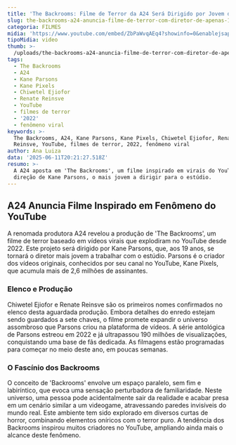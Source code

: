 ```yaml
---
title: 'The Backrooms: Filme de Terror da A24 Será Dirigido por Jovem de 19 Anos'
slug: the-backrooms-a24-anuncia-filme-de-terror-com-diretor-de-apenas-19-anos
categoria: FILMES
midia: 'https://www.youtube.com/embed/ZbPaWvqAEq4?showinfo=0&enablejsapi=1'
tipoMidia: video
thumb: >-
  /uploads/the-backrooms-a24-anuncia-filme-de-terror-com-diretor-de-apenas-19-anos-thumb.png
tags:
  - The Backrooms
  - A24
  - Kane Parsons
  - Kane Pixels
  - Chiwetel Ejiofor
  - Renate Reinsve
  - YouTube
  - filmes de terror
  - '2022'
  - fenômeno viral
keywords: >-
  The Backrooms, A24, Kane Parsons, Kane Pixels, Chiwetel Ejiofor, Renate
  Reinsve, YouTube, filmes de terror, 2022, fenômeno viral
author: Ana Luiza
data: '2025-06-11T20:21:27.518Z'
resumo: >-
  A A24 aposta em 'The Backrooms', um filme inspirado em virais do YouTube, com
  direção de Kane Parsons, o mais jovem a dirigir para o estúdio.
---
```


## A24 Anuncia Filme Inspirado em Fenômeno do YouTube

A renomada produtora A24 revelou a produção de 'The Backrooms', um filme de terror baseado em vídeos virais que explodiram no YouTube desde 2022. Este projeto será dirigido por Kane Parsons, que, aos 19 anos, se tornará o diretor mais jovem a trabalhar com o estúdio. Parsons é o criador dos vídeos originais, conhecidos por seu canal no YouTube, Kane Pixels, que acumula mais de 2,6 milhões de assinantes.

### Elenco e Produção

Chiwetel Ejiofor e Renate Reinsve são os primeiros nomes confirmados no elenco desta aguardada produção. Embora detalhes do enredo estejam sendo guardados a sete chaves, o filme promete expandir o universo assombroso que Parsons criou na plataforma de vídeos. A série antológica de Parsons estreou em 2022 e já ultrapassou 190 milhões de visualizações, conquistando uma base de fãs dedicada. As filmagens estão programadas para começar no meio deste ano, em poucas semanas.

### O Fascínio dos Backrooms

O conceito de 'Backrooms' envolve um espaço paralelo, sem fim e labiríntico, que evoca uma sensação perturbadora de familiaridade. Neste universo, uma pessoa pode acidentalmente sair da realidade e acabar presa em um cenário similar a um videogame, atravessando paredes invisíveis do mundo real. Este ambiente tem sido explorado em diversos curtas de horror, combinando elementos oníricos com o terror puro. A tendência dos Backrooms inspirou muitos criadores no YouTube, ampliando ainda mais o alcance deste fenômeno.

